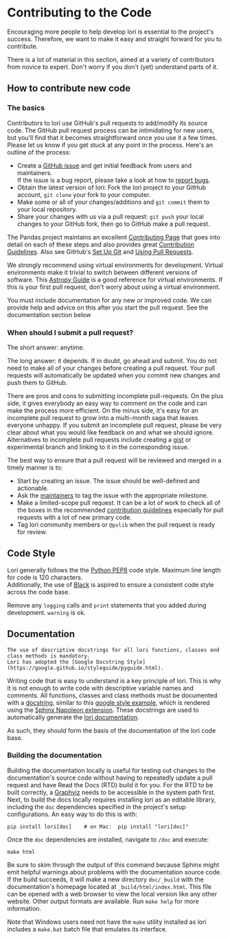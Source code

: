 # Contributing to the Code

Encouraging more people to help develop lori is essential to the project's success.
Therefore, we want to make it easy and straight forward for you to contribute.

There is a lot of material in this section, aimed at a variety of contributors from novice to expert.
Don't worry if you don't (yet) understand parts of it.


## How to contribute new code

### The basics

Contributors to lori use GitHub's pull requests to add/modify its source code.
The GitHub pull request process can be intimidating for new users,
but you'll find that it becomes straightforward once you use it a few times.
Please let us know if you get stuck at any point in the process.
Here's an outline of the process:

- Create a [GitHub issue](https://github.com/isc-konstanz/lori/issues) and get initial feedback
  from users and maintainers.  
  If the issue is a bug report, please take a look at how to [report bugs](bugs).
- Obtain the latest version of lori: Fork the lori project to your GitHub account,
  ``git clone`` your fork to your computer.
- Make some or all of your changes/additions and ``git commit`` them to your local repository.
- Share your changes with us via a pull request: ``git push`` your local changes to your GitHub fork,
  then go to GitHub make a pull request.

The Pandas project maintains an excellent [Contributing Page](http://pandas.pydata.org/pandas-docs/stable/contributing.html)
that goes into detail on each of these steps and also provides great
[Contribution Guidelines](https://pandas.pydata.org/pandas-docs/stable/development/contributing_codebase.html).
Also see GitHub's [Set Up Git](https://help.github.com/articles/set-up-git/)
and [Using Pull Requests](https://help.github.com/articles/using-pull-requests/).

We strongly recommend using virtual environments for development.
Virtual environments make it trivial to switch between different versions of software.
This [Astropy Guide](http://astropy.readthedocs.org/en/latest/development/workflow/virtual_pythons.html)
is a good reference for virtual environments. If this is your first pull request,
don't worry about using a virtual environment.

You must include documentation for any new or improved code. We can provide help and advice on this after
you start the pull request. See the documentation section below


### When should I submit a pull request?

The short answer: anytime.

The long answer: it depends. If in doubt, go ahead and submit.
You do not need to make all of your changes before creating a pull request.
Your pull requests will automatically be updated when you commit new changes and push them to GitHub.

There are pros and cons to submitting incomplete pull-requests. On the plus side,
it gives everybody an easy way to comment on the code and can make the process more efficient.
On the minus side, it's easy for an incomplete pull request to grow into a multi-month saga that leaves
everyone unhappy. If you submit an incomplete pull request, please be very clear about what you would
like feedback on and what we should ignore.
Alternatives to incomplete pull requests include creating a [gist](https://gist.github.com) or experimental
branch and linking to it in the corresponding issue.

The best way to ensure that a pull request will be reviewed and merged in a timely manner is to:

- Start by creating an issue. The issue should be well-defined and actionable.
- Ask the [maintainers](https://github.com/orgs/pvlib/people) to tag the issue with the appropriate milestone.
- Make a limited-scope pull request. It can be a lot of work to check all of the boxes in the recommended
  [contribution guidelines](https://pandas.pydata.org/pandas-docs/stable/development/contributing_codebase.html)
  especially for pull requests with a lot of new primary code.
- Tag lori community members or ``@pvlib`` when the pull request is ready for review.


## Code Style

Lori generally follows the the [Python PEP8](https://peps.python.org/pep-0008/) code style.
Maximum line length for code is 120 characters.  
Additionally, the use of [Black](https://black.readthedocs.io/en/stable/) is aspired to ensure a consistent code style across the code base.

Remove any ``logging`` calls and ``print`` statements that you added
during development. ``warning`` is ok.


## Documentation

```{warning}
The use of descriptive docstrings for all lori functions, classes and class methods is mandatory.
Lori has adopted the [Google Docstring Style](https://google.github.io/styleguide/pyguide.html).
```

Writing code that is easy to understand is a key principle of lori.
This is why it is not enough to write code with descriptive variable names and comments.
All functions, classes and class methods must be documented with a [docstring](https://en.wikipedia.org/wiki/docstring),
similar to this [google style example](https://sphinxcontrib-napoleon.readthedocs.io/en/latest/example_google.html),
which is rendered using the [Sphinx Napoleon extension](https://www.sphinx-doc.org/en/master/usage/extensions/napoleon.html).
These docstrings are used to automatically generate the [lori documentation](https://lori.readthedocs.io/).

As such, they should form the basis of the documentation of the lori code base.


### Building the documentation

Building the documentation locally is useful for testing out changes to the documentation's source code
without having to repeatedly update a pull request and have Read the Docs (RTD) build it for you.
For the RTD to be built correctly, a [Graphviz](https://www.graphviz.org/) needs to be accessible
in the system path first.  
Next, to build the docs locally requires installing lori as an editable library, including the ``doc`` dependencies
specified in the project's setup configurations.
An easy way to do this is with:

    pip install lori[doc]    # on Mac:  pip install "lori[doc]"

Once the ``doc`` dependencies are installed, navigate to ``/doc`` and execute:

    make html

Be sure to skim through the output of this command because Sphinx might emit helpful warnings about problems
with the documentation source code. If the build succeeds, it will make a new directory ``doc/_build`` with the
documentation's homepage located at ``_build/html/index.html``.
This file can be opened with a web browser to view the local version like any other website.
Other output formats are available. Run ``make help`` for more information.

Note that Windows users need not have the ``make`` utility installed as lori includes a ``make.bat`` batch file
that emulates its interface.
